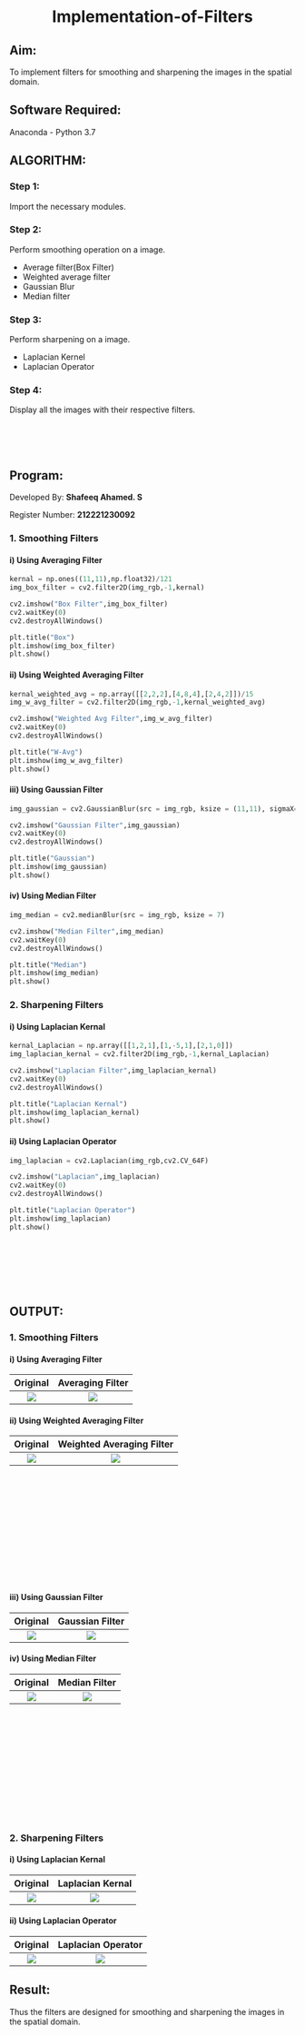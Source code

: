# <p align="center">Implementation-of-Filters</p>

## Aim:
To implement filters for smoothing and sharpening the images in the spatial domain.

## Software Required:
Anaconda - Python 3.7

## ALGORITHM:
### Step 1:
Import the necessary modules. 
### Step 2:
Perform smoothing operation on a image. 
- Average filter(Box Filter)
- Weighted average filter
- Gaussian Blur 
- Median filter
### Step 3:
Perform sharpening on a image.
- Laplacian Kernel
- Laplacian Operator
### Step 4:
Display all the images with their respective filters.

</br>
</br>
</br>

## Program:
Developed By: **Shafeeq Ahamed. S**
</br>

Register Number: **212221230092**

### 1. Smoothing Filters
#### i) Using Averaging Filter
```py
kernal = np.ones((11,11),np.float32)/121
img_box_filter = cv2.filter2D(img_rgb,-1,kernal)

cv2.imshow("Box Filter",img_box_filter)
cv2.waitKey(0)
cv2.destroyAllWindows()

plt.title("Box")
plt.imshow(img_box_filter)
plt.show()
```
#### ii) Using Weighted Averaging Filter
```py
kernal_weighted_avg = np.array([[2,2,2],[4,8,4],[2,4,2]])/15
img_w_avg_filter = cv2.filter2D(img_rgb,-1,kernal_weighted_avg)

cv2.imshow("Weighted Avg Filter",img_w_avg_filter)
cv2.waitKey(0)
cv2.destroyAllWindows()

plt.title("W-Avg")
plt.imshow(img_w_avg_filter)
plt.show()
```
#### iii) Using Gaussian Filter
```py
img_gaussian = cv2.GaussianBlur(src = img_rgb, ksize = (11,11), sigmaX=0,sigmaY=0)

cv2.imshow("Gaussian Filter",img_gaussian)
cv2.waitKey(0)
cv2.destroyAllWindows()

plt.title("Gaussian")
plt.imshow(img_gaussian)
plt.show()
```
#### iv) Using Median Filter
```py
img_median = cv2.medianBlur(src = img_rgb, ksize = 7)

cv2.imshow("Median Filter",img_median)
cv2.waitKey(0)
cv2.destroyAllWindows()

plt.title("Median")
plt.imshow(img_median)
plt.show()
```

### 2. Sharpening Filters
#### i) Using Laplacian Kernal
```py
kernal_Laplacian = np.array([[1,2,1],[1,-5,1],[2,1,0]])
img_laplacian_kernal = cv2.filter2D(img_rgb,-1,kernal_Laplacian)

cv2.imshow("Laplacian Filter",img_laplacian_kernal)
cv2.waitKey(0)
cv2.destroyAllWindows()

plt.title("Laplacian Kernal")
plt.imshow(img_laplacian_kernal)
plt.show()
```
#### ii) Using Laplacian Operator
```py
img_laplacian = cv2.Laplacian(img_rgb,cv2.CV_64F)

cv2.imshow("Laplacian",img_laplacian)
cv2.waitKey(0)
cv2.destroyAllWindows()

plt.title("Laplacian Operator")
plt.imshow(img_laplacian)
plt.show()
```

</br>
</br>
</br>
</br>
</br>

## OUTPUT:
### 1. Smoothing Filters
#### i) Using Averaging Filter
Original                           |  Averaging Filter                               |
:------------------------------------------:|:--------------------------------------------:|
<img src="https://user-images.githubusercontent.com/93427237/230288283-49c6c810-98e3-4899-aaca-94b55b9418a5.png"> | <img src="https://user-images.githubusercontent.com/93427237/230288796-f43e83fa-6a17-4f77-af6b-35de6ed20d57.png"> |

#### ii) Using Weighted Averaging Filter
Original                           |  Weighted Averaging Filter                               |
:------------------------------------------:|:--------------------------------------------:|
<img src="https://user-images.githubusercontent.com/93427237/230288283-49c6c810-98e3-4899-aaca-94b55b9418a5.png"> | <img src="https://user-images.githubusercontent.com/93427237/230397030-5d897af7-48fc-409a-81d7-c6c9c0f85451.png"> |

</br>
</br>
</br>
</br>
</br>
</br>
</br>
</br>
</br>
</br>
</br>

#### iii) Using Gaussian Filter
Original                           |  Gaussian Filter                               |
:------------------------------------------:|:--------------------------------------------:|
<img src="https://user-images.githubusercontent.com/93427237/230288283-49c6c810-98e3-4899-aaca-94b55b9418a5.png"> | <img src="https://user-images.githubusercontent.com/93427237/230397173-947328e0-d3ab-487d-9d9f-5fced0c168d5.png"> |

#### iv) Using Median Filter
Original                           |  Median Filter                               |
:------------------------------------------:|:--------------------------------------------:|
<img src="https://user-images.githubusercontent.com/93427237/230288283-49c6c810-98e3-4899-aaca-94b55b9418a5.png"> | <img src="https://user-images.githubusercontent.com/93427237/230397420-eb2a43db-3fe6-4efd-8c8b-1db151979b51.png"> |

</br>
</br>
</br>
</br>
</br>
</br>
</br>
</br>
</br>
</br>
</br>

### 2. Sharpening Filters
#### i) Using Laplacian Kernal
Original                           |  Laplacian Kernal                           |
:------------------------------------------:|:--------------------------------------------:|
<img src="https://user-images.githubusercontent.com/93427237/230288283-49c6c810-98e3-4899-aaca-94b55b9418a5.png"> | <img src="https://user-images.githubusercontent.com/93427237/230397459-81cbb3b0-ee7e-4a04-88f7-9ca06ed835f6.png"> |

#### ii) Using Laplacian Operator
Original                           |  Laplacian Operator                               |
:------------------------------------------:|:--------------------------------------------:|
<img src="https://user-images.githubusercontent.com/93427237/230288283-49c6c810-98e3-4899-aaca-94b55b9418a5.png"> | <img src="https://user-images.githubusercontent.com/93427237/230397447-753239b0-7979-49a3-bd1d-dd5150a24b3c.png"> |

## Result:
Thus the filters are designed for smoothing and sharpening the images in the spatial domain.
